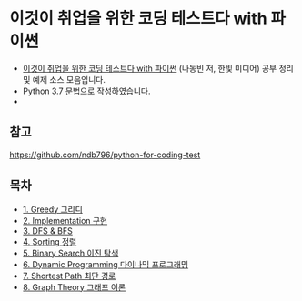 # 이것이 취업을 위한 코딩 테스트다 with 파이썬
- [이것이 취업을 위한 코딩 테스트다 with 파이썬](http://hanbit.co.kr/store/books/look.php?p_code=B8945183661) (나동빈 저, 한빛 미디어) 공부 정리 및 예제 소스 모음입니다.
- Python 3.7 문법으로 작성하였습니다.
- 

## 참고
https://github.com/ndb796/python-for-coding-test

## 목차
- [1. Greedy 그리디](1.%20그리디/README.md)
- [2. Implementation 구현](2.%20구현/README.md)
- [3. DFS & BFS](3.%20DFS%20&%20BFS/README.md)
- [4. Sorting 정렬](4.%20정렬/README.md)
- [5. Binary Search 이진 탐색](5.%20이진%20탐색/README.md)
- [6. Dynamic Programming 다이나믹 프로그래밍](6.%20다이나믹%20프로그래밍/README.md)
- [7. Shortest Path 최단 경로](7.%20최단%20경로/README.md)
- [8. Graph Theory 그래프 이론](8.%20그래프%20이론/README.md)
